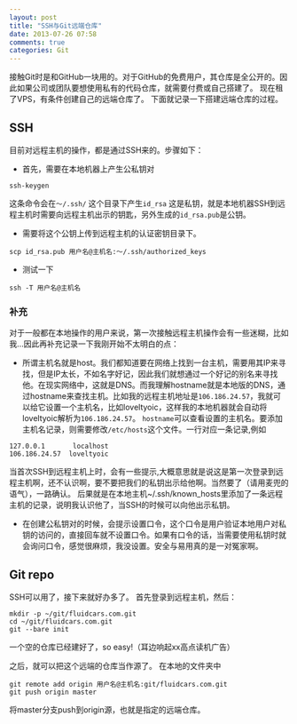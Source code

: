 ```yaml
---
layout: post
title: "SSH与Git远端仓库"
date: 2013-07-26 07:58
comments: true
categories: Git
---
```

接触Git时是和GitHub一块用的。对于GitHub的免费用户，其仓库是全公开的。因此如果公司或团队要想使用私有的代码仓库，就需要付费或自己搭建了。
现在租了VPS，有条件创建自己的远端仓库了。
下面就记录一下搭建远端仓库的过程。
<!-- more -->
## SSH ##
目前对远程主机的操作，都是通过SSH来的。步骤如下：

+  首先，需要在本地机器上产生公私钥对
```
ssh-keygen
```
这条命令会在`～/.ssh/` 这个目录下产生`id_rsa` 这是私钥，就是本地机器SSH到远程主机时需要向远程主机出示的钥匙，另外生成的`id_rsa.pub`是公钥。

+  需要将这个公钥上传到远程主机的认证密钥目录下。
```
scp id_rsa.pub 用户名@主机名:～/.ssh/authorized_keys
```
+  测试一下
```
ssh -T 用户名@主机名
```
### 补充 ###
对于一般都在本地操作的用户来说，第一次接触远程主机操作会有一些迷糊，比如我...因此再补充记录一下我刚开始不太明白的点：

+  所谓主机名就是host。我们都知道要在网络上找到一台主机，需要用其IP来寻找，但是IP太长，不如名字好记，因此我们就想通过一个好记的别名来寻找他。在现实网络中，这就是DNS。而我理解hostname就是本地版的DNS，通过hostname来查找主机。比如我的远程主机地址是`106.186.24.57`，我就可以给它设置一个主机名，比如loveltyoic，这样我的本地机器就会自动将loveltyoic解析为`106.186.24.57`。
`hostname`可以查看设置的主机名。要添加主机名记录，则需要修改`/etc/hosts`这个文件。一行对应一条记录,例如
```
127.0.0.1       localhost
106.186.24.57  loveltyoic
```
当首次SSH到远程主机上时，会有一些提示,大概意思就是说这是第一次登录到远程主机啊，还不认识啊，要不要把我们的私钥出示给他啊。当然要了（请用麦兜的语气），一路确认。
后果就是在本地主机~/.ssh/known_hosts里添加了一条远程主机的记录，说明我认识他了，当SSH的时候可以向他出示私钥。

+  在创建公私钥对的时候，会提示设置口令，这个口令是用户验证本地用户对私钥的访问的，直接回车就不设置口令。如果有口令的话，当需要使用私钥时就会询问口令，感觉很麻烦，我没设置。安全与易用真的是一对冤家啊。
## Git repo ##
SSH可以用了，接下来就好办多了。
首先登录到远程主机，然后：
```
mkdir -p ~/git/fluidcars.com.git
cd ~/git/fluidcars.com.git
git --bare init
```
一个空的仓库已经建好了，so easy!（耳边响起xx高点读机广告）

之后，就可以把这个远端的仓库当作源了。
在本地的文件夹中
```
git remote add origin 用户名@主机名:git/fluidcars.com.git
git push origin master
```
将master分支push到origin源，也就是指定的远端仓库。


